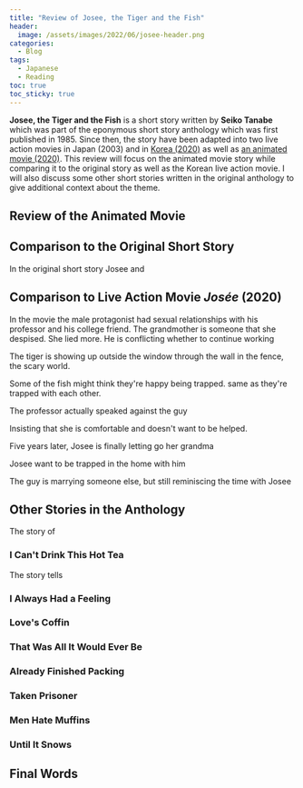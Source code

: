 ```yaml
---
title: "Review of Josee, the Tiger and the Fish"
header:
  image: /assets/images/2022/06/josee-header.png
categories:
  - Blog
tags:
  - Japanese
  - Reading
toc: true
toc_sticky: true
---
```

**Josee, the Tiger and the Fish** is a short story written by **Seiko Tanabe** which was part of the eponymous short story anthology which was first published in 1985. Since then, the story have been adapted into two live action movies in Japan (2003) and in [Korea (2020)](https://en.wikipedia.org/wiki/Jos%C3%A9e_(film)) as well as [an animated movie (2020)](https://en.wikipedia.org/wiki/Josee,_the_Tiger_and_the_Fish_(2020_film)). This review will focus on the animated movie story while comparing it to the original story as well as the Korean live action movie. I will also discuss some other short stories written in the original anthology to give additional context about the theme.

## Review of the Animated Movie

## Comparison to the Original Short Story
In the original short story Josee and

## Comparison to Live Action Movie *Josée* (2020)
In the movie the male protagonist had sexual relationships with his professor and his college friend.
The grandmother is someone that she despised.
She lied more.
He is conflicting whether to continue working

The tiger is showing up outside the window through the wall in the fence, the scary world.

Some of the fish might think they're happy being trapped. same as they're trapped with each other.

The professor actually speaked against the guy

Insisting that she is comfortable and doesn't want to be helped.

Five years later, Josee is finally letting go her grandma

Josee want to be trapped in the home with him

The guy is marrying someone else, but still reminiscing the time with Josee

## Other Stories in the Anthology
The story of

### I Can't Drink This Hot Tea
The story tells

### I Always Had a Feeling

### Love's Coffin

### That Was All It Would Ever Be

### Already Finished Packing

### Taken Prisoner

### Men Hate Muffins

### Until It Snows
>

## Final Words
